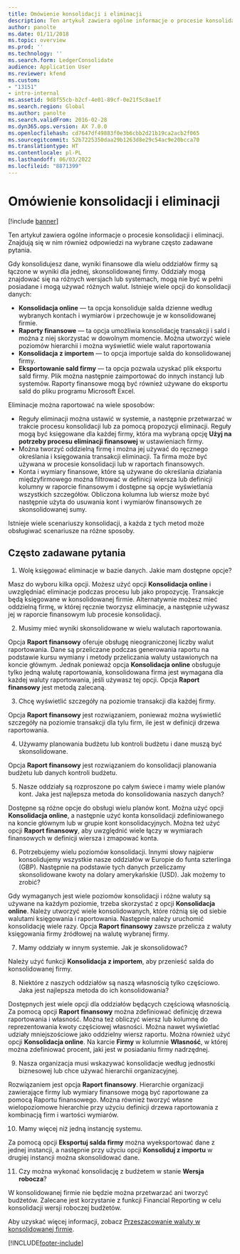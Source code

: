 ```yaml
---
title: Omówienie konsolidacji i eliminacji
description: Ten artykuł zawiera ogólne informacje o procesie konsolidacji i eliminacji. Znajdują się w nim również odpowiedzi na wybrane często zadawane pytania.
author: panolte
ms.date: 01/11/2018
ms.topic: overview
ms.prod: ''
ms.technology: ''
ms.search.form: LedgerConsolidate
audience: Application User
ms.reviewer: kfend
ms.custom:
- "13151"
- intro-internal
ms.assetid: 9d8f55cb-b2cf-4e01-89cf-0e21f5c8ae1f
ms.search.region: Global
ms.author: panolte
ms.search.validFrom: 2016-02-28
ms.dyn365.ops.version: AX 7.0.0
ms.openlocfilehash: cd7647df49883f0e3b6cbb2d21b19ca2acb2f065
ms.sourcegitcommit: 52b7225350daa29b1263d8e29c54ac9e20bcca70
ms.translationtype: HT
ms.contentlocale: pl-PL
ms.lasthandoff: 06/03/2022
ms.locfileid: "8871399"
---
```

# <a name="consolidation-and-elimination-overview"></a>Omówienie konsolidacji i eliminacji

[!include [banner](../includes/banner.md)]

Ten artykuł zawiera ogólne informacje o procesie konsolidacji i eliminacji. Znajdują się w nim również odpowiedzi na wybrane często zadawane pytania.

Gdy konsolidujesz dane, wyniki finansowe dla wielu oddziałów firmy są łączone w wyniki dla jednej, skonsolidowanej firmy. Oddziały mogą znajdować się na różnych wersjach lub systemach, mogą nie być w pełni posiadane i mogą używać różnych walut. Istnieje wiele opcji do konsolidacji danych:

-   **Konsolidacja online** — ta opcja konsoliduje salda dzienne według wybranych kontach i wymiarów i przechowuje je w konsolidowanej firmie.
-   **Raporty finansowe** — ta opcja umożliwia konsolidację transakcji i sald i można z niej skorzystać w dowolnym momencie. Można utworzyć wiele poziomów hierarchii i można wyświetlić wiele walut raportowania
-   **Konsolidacja z importem** — to opcja importuje salda do konsolidowanej firmy.
-   **Eksportowanie sald firmy** — ta opcja pozwala uzyskać plik eksportu sald firmy. Plik można następnie zaimportować do innych instancji lub systemów. Raporty finansowe mogą być również używane do eksportu sald do pliku programu Microsoft Excel.

Eliminacje można raportować na wiele sposobów:

-  Reguły eliminacji można ustawić w systemie, a następnie przetwarzać w trakcie procesu konsolidacji lub za pomocą propozycji eliminacji. Reguły mogą być księgowane dla każdej firmy, która ma wybraną opcję **Użyj na potrzeby procesu eliminacji finansowej** w ustawieniach firmy.
-   Można tworzyć oddzielną firmę i można jej używać do ręcznego określania i księgowania transakcji eliminacji. Ta firma może być używana w procesie konsolidacji lub w raportach finansowych.
-  Konta i wymiary finansowe, które są używane do określania działania międzyfirmowego można filtrować w definicji wiersza lub definicji kolumny w raporcie finansowym i dostępne są opcje wyświetlania wszystkich szczegółów. Obliczona kolumna lub wiersz może być następnie użyta do usuwania kont i wymiarów finansowych ze skonsolidowanej sumy.

Istnieje wiele scenariuszy konsolidacji, a każda z tych metod może obsługiwać scenariusze na różne sposoby.

## <a name="frequently-asked-questions"></a>Często zadawane pytania
1. Wolę księgować eliminacje w bazie danych. Jakie mam dostępne opcje?

Masz do wyboru kilka opcji. Możesz użyć opcji **Konsolidacja online** i uwzględniać eliminacje podczas procesu lub jako propozycję. Transakcje będą księgowane w konsolidowanej firmie. Alternatywnie możesz mieć oddzielną firmę, w której ręcznie tworzysz eliminacje, a następnie używasz jej w raporcie finansowym lub procesie konsolidacji.

2.  Musimy mieć wyniki skonsolidowane w wielu walutach raportowania.

Opcja **Raport finansowy** oferuje obsługę nieograniczonej liczby walut raportowania. Dane są przeliczane podczas generowania raportu na podstawie kursu wymiany i metody przeliczania waluty ustawionych na koncie głównym. Jednak ponieważ opcja **Konsolidacja online** obsługuje tylko jedną walutę raportowania, konsolidowana firma jest wymagana dla każdej waluty raportowania, jeśli używasz tej opcji. Opcja **Raport finansowy** jest metodą zalecaną.

3. Chcę wyświetlić szczegóły na poziomie transakcji dla każdej firmy.

Opcja **Raport finansowy** jest rozwiązaniem, ponieważ można wyświetlić szczegóły na poziomie transakcji dla tylu firm, ile jest w definicji drzewa raportowania.

4. Używamy planowania budżetu lub kontroli budżetu i dane muszą być skonsolidowane.

Opcja **Raport finansowy** jest rozwiązaniem do konsolidacji planowania budżetu lub danych kontroli budżetu.

5. Nasze oddziały są rozproszone po całym świece i mamy wiele planów kont. Jaka jest najlepsza metoda do konsolidowania naszych danych?

Dostępne są różne opcje do obsługi wielu planów kont. Można użyć opcji **Konsolidacja online**, a następnie użyć konta konsolidacji zdefiniowanego na koncie głównym lub w grupie kont konsolidacyjnych. Można też użyć opcji **Raport finansowy**, aby uwzględnić wiele łączy w wymiarach finansowych w definicji wiersza i zmapować konta.

6. Potrzebujemy wielu poziomów konsolidacji. Innymi słowy najpierw konsolidujemy wszystkie nasze oddziałów w Europie do funta szterlinga (GBP). Następnie na podstawie tych danych przeliczamy skonsolidowane kwoty na dolary amerykańskie (USD). Jak możemy to zrobić?

Gdy wymaganych jest wiele poziomów konsolidacji i różne waluty są używane na każdym poziomie, trzeba skorzystać z opcji **Konsolidacja online**. Należy utworzyć wiele konsolidowanych, które różnią się od siebie walutami księgowania i raportowania. Następnie należy uruchomić konsolidację wiele razy. Opcja **Raport finansowy** zawsze przelicza z waluty księgowania firmy źródłowej na walutę wybranej firmy.

7. Mamy oddziały w innym systemie. Jak je skonsolidować?

Należy użyć funkcji **Konsolidacja z importem**, aby przenieść salda do konsolidowanej firmy.

8. Niektóre z naszych oddziałów są naszą własnością tylko częściowo. Jaka jest najlepsza metoda do ich konsolidowania?

Dostępnych jest wiele opcji dla oddziałów będących częściową własnością. Za pomocą opcji **Raport finansowy** można zdefiniować definicję drzewa raportowania i własność. Można też obliczyć wiersz lub kolumnę do reprezentowania kwoty częściowej własności. Można nawet wyświetlać udziały mniejszościowe jako oddzielny wiersz raportu. Można również użyć opcji **Konsolidacja online**. Na karcie **Firmy** w kolumnie **Własność**, w której można zdefiniować procent, jaki jest w posiadaniu firmy nadrzędnej.

9. Nasza organizacja musi wskazywać konsolidacje według jednostki biznesowej lub chce używać hierarchii organizacyjnej.

Rozwiązaniem jest opcja **Raport finansowy**. Hierarchie organizacji zawierające firmy lub wymiary finansowe mogą być raportowane za pomocą Raportu finansowego. Można również tworzyć własne wielopoziomowe hierarchie przy użyciu definicji drzewa raportowania z kombinacją firm i wartości wymiarów.

10. Mamy więcej niż jedną instancję systemu.

Za pomocą opcji **Eksportuj salda firmy** można wyeksportować dane z jednej instancji, a następnie przy użyciu opcji **Konsoliduj z importu** w drugiej instancji można skonsolidować dane.

11. Czy można wykonać konsolidację z budżetem w stanie **Wersja robocza**? 
            
W konsolidowanej firmie nie będzie można przetwarzać ani tworzyć budżetów. Zalecane jest korzystanie z funkcji Financial Reporting w celu konsolidacji wersji roboczej budżetów.

Aby uzyskać więcej informacji, zobacz [Przeszacowanie waluty w konsolidowanej firmie](../general-ledger/currency-revaluation-consolidation-company.md).




[!INCLUDE[footer-include](../../includes/footer-banner.md)]

